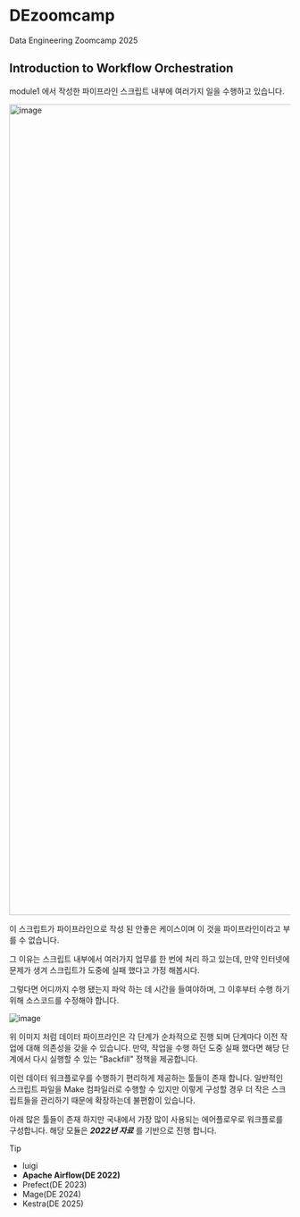 # DEzoomcamp
Data Engineering Zoomcamp 2025

## Introduction to Workflow Orchestration

module1 에서 작성한 파이프라인 스크립트 내부에 여러가지 일을 수행하고 있습니다.

<img width="1452" alt="image" src="https://github.com/user-attachments/assets/e3055e65-bb6a-4044-b193-0659f4aa854a" />

이 스크립트가 파이프라인으로 작성 된 안좋은 케이스이며 이 것을 파이프라인이라고 부를 수 없습니다.

그 이유는 스크립트 내부에서 여러가지 업무를 한 번에 처리 하고 있는데, 만약 인터넷에 문제가 생겨 스크립트가 도중에 실패 했다고 가정 해봅시다.

그렇다면 어디까지 수행 됐는지 파악 하는 데 시간을 들여야하며, 그 이후부터 수행 하기 위해 소스코드를 수정해야 합니다.

![image](https://github.com/user-attachments/assets/af803d55-4e6a-493c-acff-c6db0560f96b)

위 이미지 처럼 데이터 파이프라인은 각 단계가 순차적으로 진행 되며 단계마다 이전 작업에 대해 의존성을 갖을 수 있습니다. 
만약, 작업을 수행 하던 도중 실패 했다면 해당 단계에서 다시 실행할 수 있는 "Backfill" 정책을 제공합니다.

이런 데이터 워크플로우를 수행하기 편리하게 제공하는 툴들이 존재 합니다.
일반적인 스크립트 파일을 Make 컴파일러로 수행할 수 있지만 이렇게 구성할 경우 더 작은 스크립트들을 관리하기 때문에 확장하는데 불편함이 있습니다.

아래 많은 툴들이 존재 하지만 국내에서 가장 많이 사용되는 에어플로우로 워크플로를 구성합니다. 해당 모듈은 ***2022년 자료*** 를 기반으로 진행 합니다.

> [!TIP]
> - luigi
> - **Apache Airflow(DE 2022)**
> - Prefect(DE 2023)
> - Mage(DE 2024)
> - Kestra(DE 2025)
